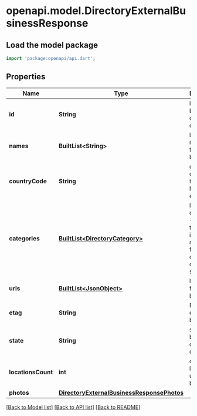 # openapi.model.DirectoryExternalBusinessResponse

## Load the model package
```dart
import 'package:openapi/api.dart';
```

## Properties
Name | Type | Description | Notes
------------ | ------------- | ------------- | -------------
**id** | **String** | id of the business on external directory | [optional] 
**names** | **BuiltList&lt;String&gt;** | list of names for the business | [optional] 
**countryCode** | **String** | country code for the business eg: en-US | [optional] 
**categories** | [**BuiltList&lt;DirectoryCategory&gt;**](DirectoryCategory.md) | list of categories - oftenly the external ids being maintained for the categories on uberall side | [optional] 
**urls** | [**BuiltList&lt;JsonObject&gt;**](JsonObject.md) | list of urls for the business | [optional] 
**etag** | **String** | ETag of the external business | [optional] 
**state** | **String** | status of business on external directory | [optional] 
**locationsCount** | **int** | count of locations under the business | [optional] 
**photos** | [**DirectoryExternalBusinessResponsePhotos**](DirectoryExternalBusinessResponsePhotos.md) |  | [optional] 

[[Back to Model list]](../README.md#documentation-for-models) [[Back to API list]](../README.md#documentation-for-api-endpoints) [[Back to README]](../README.md)


